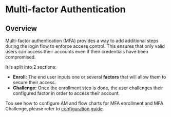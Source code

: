 # Multi-factor Authentication

## Overview

Multi-factor authentication (MFA) provides a way to add additional steps during the login flow to enforce access control. This ensures that only valid users can access their accounts even if their credentials have been compromised.

It is split into 2 sections:

* **Enroll:** The end user inputs one or several **factors** that will allow them to secure their access.
* **Challenge:** Once the enrollment step is done, the user challenges their configured factor in order to access their account.

Too see how to configure AM and flow charts for MFA enrollment and MFA Challenge, please refer to [configuration guide](broken-reference).
